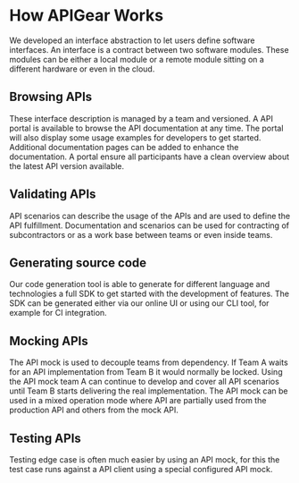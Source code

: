 # How APIGear Works

We developed an interface abstraction to let users define software interfaces. An interface is a contract between two software modules. These modules can be either a local module or a remote module sitting on a different hardware or even in the cloud.

## Browsing APIs

These interface description is managed by a team and versioned. A API portal is available to browse the API documentation at any time. The portal will also display some usage examples for developers to get started. Additional documentation pages can be added to enhance the documentation. A portal ensure all participants have a clean overview about the latest API version available.

## Validating APIs

API scenarios can describe the usage of the APIs and are used to define the API fulfillment. Documentation and scenarios can be used for contracting of subcontractors or as a work base between teams or even inside teams.

## Generating source code

Our code generation tool is able to generate for different language and technologies a full SDK to get started with the development of features. The SDK can be generated either via our online UI or using our CLI tool, for example for CI integration.

## Mocking APIs
The API mock is used to decouple teams from dependency. If Team A waits for an API implementation from Team B it would normally be locked. Using the API mock team A can continue to develop and cover all API scenarios until Team B starts delivering the real implementation. The API mock can be used in a mixed operation mode where API are partially used from the production API and others from the mock API.

## Testing APIs

Testing edge case is often much easier by using an API mock, for this the test case runs against a API client using a special configured API mock.
